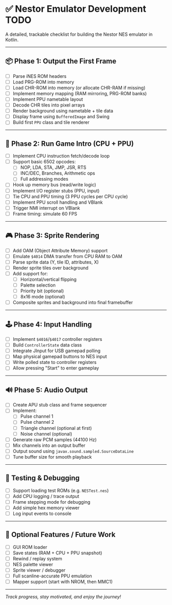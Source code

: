# ✅ Nestor Emulator Development TODO

A detailed, trackable checklist for building the Nestor NES emulator in Kotlin.

---

## 📦 Phase 1: Output the First Frame

- [ ] Parse iNES ROM headers
- [ ] Load PRG-ROM into memory
- [ ] Load CHR-ROM into memory (or allocate CHR-RAM if missing)
- [ ] Implement memory mapping (RAM mirroring, PRG-ROM banks)
- [ ] Implement PPU nametable layout
- [ ] Decode CHR tiles into pixel arrays
- [ ] Render background using nametable + tile data
- [ ] Display frame using `BufferedImage` and Swing
- [ ] Build first `PPU` class and tile renderer

---

## 🧠 Phase 2: Run Game Intro (CPU + PPU)

- [ ] Implement CPU instruction fetch/decode loop
- [ ] Support basic 6502 opcodes:
    - [ ] NOP, LDA, STA, JMP, JSR, RTS
    - [ ] INC/DEC, Branches, Arithmetic ops
    - [ ] Full addressing modes
- [ ] Hook up memory bus (read/write logic)
- [ ] Implement I/O register stubs (PPU, input)
- [ ] Tie CPU and PPU timing (3 PPU cycles per CPU cycle)
- [ ] Implement PPU scroll handling and VBlank
- [ ] Trigger NMI interrupt on VBlank
- [ ] Frame timing: simulate 60 FPS

---

## 🎮 Phase 3: Sprite Rendering

- [ ] Add OAM (Object Attribute Memory) support
- [ ] Emulate `$4014` DMA transfer from CPU RAM to OAM
- [ ] Parse sprite data (Y, tile ID, attributes, X)
- [ ] Render sprite tiles over background
- [ ] Add support for:
    - [ ] Horizontal/vertical flipping
    - [ ] Palette selection
    - [ ] Priority bit (optional)
    - [ ] 8x16 mode (optional)
- [ ] Composite sprites and background into final framebuffer

---

## 🕹️ Phase 4: Input Handling

- [ ] Implement `$4016`/`$4017` controller registers
- [ ] Build `ControllerState` data class
- [ ] Integrate JInput for USB gamepad polling
- [ ] Map physical gamepad buttons to NES input
- [ ] Write polled state to controller registers
- [ ] Allow pressing "Start" to enter gameplay

---

## 🔊 Phase 5: Audio Output

- [ ] Create APU stub class and frame sequencer
- [ ] Implement:
    - [ ] Pulse channel 1
    - [ ] Pulse channel 2
    - [ ] Triangle channel (optional at first)
    - [ ] Noise channel (optional)
- [ ] Generate raw PCM samples (44100 Hz)
- [ ] Mix channels into an output buffer
- [ ] Output sound using `javax.sound.sampled.SourceDataLine`
- [ ] Tune buffer size for smooth playback

---

## 🧪 Testing & Debugging

- [ ] Support loading test ROMs (e.g. `NESTest.nes`)
- [ ] Add CPU logging / trace output
- [ ] Frame stepping mode for debugging
- [ ] Add simple hex memory viewer
- [ ] Log input events to console

---

## 🎁 Optional Features / Future Work

- [ ] GUI ROM loader
- [ ] Save states (RAM + CPU + PPU snapshot)
- [ ] Rewind / replay system
- [ ] NES palette viewer
- [ ] Sprite viewer / debugger
- [ ] Full scanline-accurate PPU emulation
- [ ] Mapper support (start with NROM, then MMC1)

---

_Track progress, stay motivated, and enjoy the journey!_

